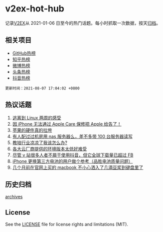 # v2ex-hot-hub

 记录[V2EX](https://www.v2ex.com/)从 2021-01-06 日至今的热门话题。每小时抓取一次数据，按天[归档](archives)。
 
 ## 相关项目

- [GitHub热榜](https://github.com/snaildev/github-hot-hub)
- [知乎热榜](https://github.com/snaildev/zhihu-hot-hub)
- [微博热榜](https://github.com/snaildev/weibo-hot-hub)
- [头条热榜](https://github.com/snaildev/toutiao-hot-hub)
- [抖音热榜](https://github.com/snaildev/douyin-hot-hub)


 `更新时间：2021-08-07 17:04:02 +0800`

## 热议话题

1. [逃离到 Linux 两周的感受](https://www.v2ex.com/t/794193)
1. [因 iPhone 无法通过 Apple Care 保修把 Apple 给告了！](https://www.v2ex.com/t/794185)
1. [苹果的硬件真的拉垮](https://www.v2ex.com/t/794200)
1. [有人配过过机房用 nas 服务器么，差不多带 100 台服务器读写](https://www.v2ex.com/t/794138)
1. [教培行业凉凉了我该怎么办?](https://www.v2ex.com/t/794236)
1. [各大云厂商提供的环境版本太低好难受](https://www.v2ex.com/t/794129)
1. [尽管 v 站很多人者不屑于使用抖音，但它全球下载量已超过 FB](https://www.v2ex.com/t/794165)
1. [iPhone 更换第三方电池的用户做个参考（品胜电池质量问题）](https://www.v2ex.com/t/794216)
1. [几个月前在官网上买的 macbook 不小心洒入了几滴豆浆到键盘里了](https://www.v2ex.com/t/794212)

## 历史归档

[archives](archives)

## License

See the [LICENSE](LICENSE) file for license rights and limitations (MIT).
